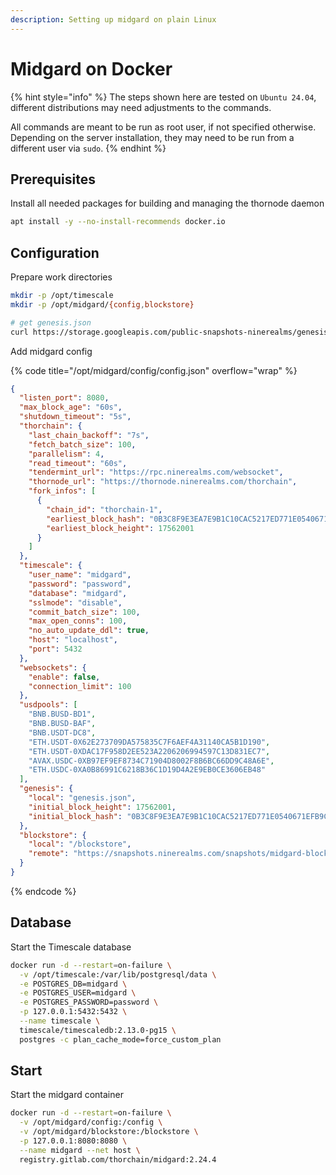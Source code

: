 ```yaml
---
description: Setting up midgard on plain Linux
---
```


# Midgard on Docker

{% hint style="info" %}
The steps shown here are tested on `Ubuntu 24.04`, different distributions may need adjustments to the commands.

All commands are meant to be run as root user, if not specified otherwise. Depending on the server installation, they may need to be run from a different user via `sudo`.
{% endhint %}

## Prerequisites

Install all needed packages for building and managing the thornode daemon

```sh
apt install -y --no-install-recommends docker.io
```

## Configuration

Prepare work directories

```sh
mkdir -p /opt/timescale
mkdir -p /opt/midgard/{config,blockstore}

# get genesis.json
curl https://storage.googleapis.com/public-snapshots-ninerealms/genesis/17562000.json -o /opt/midgard/config/genesis.json
```

Add midgard config

{% code title="/opt/midgard/config/config.json" overflow="wrap" %}

```json
{
  "listen_port": 8080,
  "max_block_age": "60s",
  "shutdown_timeout": "5s",
  "thorchain": {
    "last_chain_backoff": "7s",
    "fetch_batch_size": 100,
    "parallelism": 4,
    "read_timeout": "60s",
    "tendermint_url": "https://rpc.ninerealms.com/websocket",
    "thornode_url": "https://thornode.ninerealms.com/thorchain",
    "fork_infos": [
      {
        "chain_id": "thorchain-1",
        "earliest_block_hash": "0B3C8F9E3EA7E9B1C10CAC5217ED771E0540671EFB9C5315BF01167266BCBEDF",
        "earliest_block_height": 17562001
      }
    ]
  },
  "timescale": {
    "user_name": "midgard",
    "password": "password",
    "database": "midgard",
    "sslmode": "disable",
    "commit_batch_size": 100,
    "max_open_conns": 100,
    "no_auto_update_ddl": true,
    "host": "localhost",
    "port": 5432
  },
  "websockets": {
    "enable": false,
    "connection_limit": 100
  },
  "usdpools": [
    "BNB.BUSD-BD1",
    "BNB.BUSD-BAF",
    "BNB.USDT-DC8",
    "ETH.USDT-0X62E273709DA575835C7F6AEF4A31140CA5B1D190",
    "ETH.USDT-0XDAC17F958D2EE523A2206206994597C13D831EC7",
    "AVAX.USDC-0XB97EF9EF8734C71904D8002F8B6BC66DD9C48A6E",
    "ETH.USDC-0XA0B86991C6218B36C1D19D4A2E9EB0CE3606EB48"
  ],
  "genesis": {
    "local": "genesis.json",
    "initial_block_height": 17562001,
    "initial_block_hash": "0B3C8F9E3EA7E9B1C10CAC5217ED771E0540671EFB9C5315BF01167266BCBEDF"
  },
  "blockstore": {
    "local": "/blockstore",
    "remote": "https://snapshots.ninerealms.com/snapshots/midgard-blockstore/"
  }
}
```

{% endcode %}

## Database

Start the Timescale database

```sh
docker run -d --restart=on-failure \
  -v /opt/timescale:/var/lib/postgresql/data \
  -e POSTGRES_DB=midgard \
  -e POSTGRES_USER=midgard \
  -e POSTGRES_PASSWORD=password \
  -p 127.0.0.1:5432:5432 \
  --name timescale \
  timescale/timescaledb:2.13.0-pg15 \
  postgres -c plan_cache_mode=force_custom_plan
```

## Start

Start the midgard container

```sh
docker run -d --restart=on-failure \
  -v /opt/midgard/config:/config \
  -v /opt/midgard/blockstore:/blockstore \
  -p 127.0.0.1:8080:8080 \
  --name midgard --net host \
  registry.gitlab.com/thorchain/midgard:2.24.4
```

